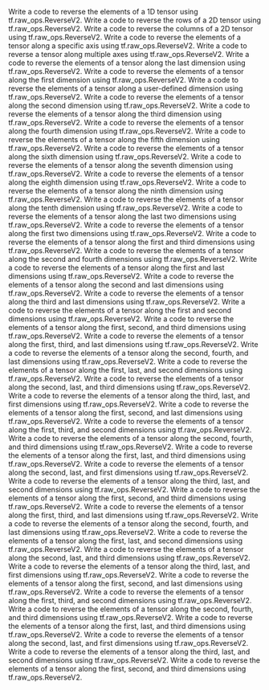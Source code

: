 Write a code to reverse the elements of a 1D tensor using tf.raw_ops.ReverseV2.
Write a code to reverse the rows of a 2D tensor using tf.raw_ops.ReverseV2.
Write a code to reverse the columns of a 2D tensor using tf.raw_ops.ReverseV2.
Write a code to reverse the elements of a tensor along a specific axis using tf.raw_ops.ReverseV2.
Write a code to reverse a tensor along multiple axes using tf.raw_ops.ReverseV2.
Write a code to reverse the elements of a tensor along the last dimension using tf.raw_ops.ReverseV2.
Write a code to reverse the elements of a tensor along the first dimension using tf.raw_ops.ReverseV2.
Write a code to reverse the elements of a tensor along a user-defined dimension using tf.raw_ops.ReverseV2.
Write a code to reverse the elements of a tensor along the second dimension using tf.raw_ops.ReverseV2.
Write a code to reverse the elements of a tensor along the third dimension using tf.raw_ops.ReverseV2.
Write a code to reverse the elements of a tensor along the fourth dimension using tf.raw_ops.ReverseV2.
Write a code to reverse the elements of a tensor along the fifth dimension using tf.raw_ops.ReverseV2.
Write a code to reverse the elements of a tensor along the sixth dimension using tf.raw_ops.ReverseV2.
Write a code to reverse the elements of a tensor along the seventh dimension using tf.raw_ops.ReverseV2.
Write a code to reverse the elements of a tensor along the eighth dimension using tf.raw_ops.ReverseV2.
Write a code to reverse the elements of a tensor along the ninth dimension using tf.raw_ops.ReverseV2.
Write a code to reverse the elements of a tensor along the tenth dimension using tf.raw_ops.ReverseV2.
Write a code to reverse the elements of a tensor along the last two dimensions using tf.raw_ops.ReverseV2.
Write a code to reverse the elements of a tensor along the first two dimensions using tf.raw_ops.ReverseV2.
Write a code to reverse the elements of a tensor along the first and third dimensions using tf.raw_ops.ReverseV2.
Write a code to reverse the elements of a tensor along the second and fourth dimensions using tf.raw_ops.ReverseV2.
Write a code to reverse the elements of a tensor along the first and last dimensions using tf.raw_ops.ReverseV2.
Write a code to reverse the elements of a tensor along the second and last dimensions using tf.raw_ops.ReverseV2.
Write a code to reverse the elements of a tensor along the third and last dimensions using tf.raw_ops.ReverseV2.
Write a code to reverse the elements of a tensor along the first and second dimensions using tf.raw_ops.ReverseV2.
Write a code to reverse the elements of a tensor along the first, second, and third dimensions using tf.raw_ops.ReverseV2.
Write a code to reverse the elements of a tensor along the first, third, and last dimensions using tf.raw_ops.ReverseV2.
Write a code to reverse the elements of a tensor along the second, fourth, and last dimensions using tf.raw_ops.ReverseV2.
Write a code to reverse the elements of a tensor along the first, last, and second dimensions using tf.raw_ops.ReverseV2.
Write a code to reverse the elements of a tensor along the second, last, and third dimensions using tf.raw_ops.ReverseV2.
Write a code to reverse the elements of a tensor along the third, last, and first dimensions using tf.raw_ops.ReverseV2.
Write a code to reverse the elements of a tensor along the first, second, and last dimensions using tf.raw_ops.ReverseV2.
Write a code to reverse the elements of a tensor along the first, third, and second dimensions using tf.raw_ops.ReverseV2.
Write a code to reverse the elements of a tensor along the second, fourth, and third dimensions using tf.raw_ops.ReverseV2.
Write a code to reverse the elements of a tensor along the first, last, and third dimensions using tf.raw_ops.ReverseV2.
Write a code to reverse the elements of a tensor along the second, last, and first dimensions using tf.raw_ops.ReverseV2.
Write a code to reverse the elements of a tensor along the third, last, and second dimensions using tf.raw_ops.ReverseV2.
Write a code to reverse the elements of a tensor along the first, second, and third dimensions using tf.raw_ops.ReverseV2.
Write a code to reverse the elements of a tensor along the first, third, and last dimensions using tf.raw_ops.ReverseV2.
Write a code to reverse the elements of a tensor along the second, fourth, and last dimensions using tf.raw_ops.ReverseV2.
Write a code to reverse the elements of a tensor along the first, last, and second dimensions using tf.raw_ops.ReverseV2.
Write a code to reverse the elements of a tensor along the second, last, and third dimensions using tf.raw_ops.ReverseV2.
Write a code to reverse the elements of a tensor along the third, last, and first dimensions using tf.raw_ops.ReverseV2.
Write a code to reverse the elements of a tensor along the first, second, and last dimensions using tf.raw_ops.ReverseV2.
Write a code to reverse the elements of a tensor along the first, third, and second dimensions using tf.raw_ops.ReverseV2.
Write a code to reverse the elements of a tensor along the second, fourth, and third dimensions using tf.raw_ops.ReverseV2.
Write a code to reverse the elements of a tensor along the first, last, and third dimensions using tf.raw_ops.ReverseV2.
Write a code to reverse the elements of a tensor along the second, last, and first dimensions using tf.raw_ops.ReverseV2.
Write a code to reverse the elements of a tensor along the third, last, and second dimensions using tf.raw_ops.ReverseV2.
Write a code to reverse the elements of a tensor along the first, second, and third dimensions using tf.raw_ops.ReverseV2.